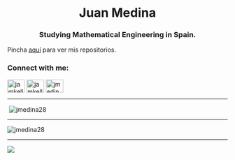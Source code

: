 
<h1 align="center">Juan Medina</h1>
<h3 align="center">Studying Mathematical Engineering in Spain.</h3>


Pincha [aquí](https://www.youtube.com/watch?v=dQw4w9WgXcQ) para ver mis repositorios.


<h3 align="left">Connect with me:</h3>
<p align="left">
<a href="https://twitter.com/jamkell2867" target="blank"><img align="center" src="https://raw.githubusercontent.com/rahuldkjain/github-profile-readme-generator/master/src/images/icons/Social/twitter.svg" alt="jamkell2867" height="30" width="40" /></a>
<a href="https://instagram.com/jamkell2867" target="blank"><img align="center" src="https://raw.githubusercontent.com/rahuldkjain/github-profile-readme-generator/master/src/images/icons/Social/instagram.svg" alt="jamkell2867" height="30" width="40" /></a>
<a href="https://codeforces.com/profile/jmedina28" target="blank"><img align="center" src="https://raw.githubusercontent.com/rahuldkjain/github-profile-readme-generator/master/src/images/icons/Social/codeforces.svg" alt="jmedina28" height="30" width="40" /></a>
</p>

---

<p>&nbsp;<img align="center" src="https://github-readme-stats.vercel.app/api?username=jmedina28&show_icons=true&theme=dark&locale=es" alt="jmedina28" /></p>

---

<p><img align="center" src="https://github-readme-streak-stats.herokuapp.com/?user=jmedina28&theme=dark" alt="jmedina28" /></p>

---

![](https://github-readme-stats.vercel.app/api/top-langs/?username=jmedina28&layout=compact&show_icons=true&&title_color=FFFFFF&text_color=FFFFFF&bg_color=131313&border_radius=8px&border_color=FFFFFF&icon_color=5865F2&card_width=445px)
